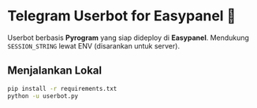 # Telegram Userbot for Easypanel 🚀

Userbot berbasis **Pyrogram** yang siap dideploy di **Easypanel**. Mendukung `SESSION_STRING` lewat ENV (disarankan untuk server).

## Menjalankan Lokal
```bash
pip install -r requirements.txt
python -u userbot.py

